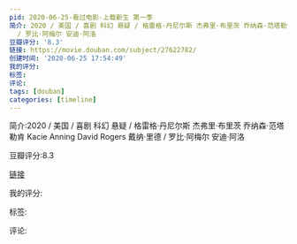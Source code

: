 ```yaml
---
pid: 2020-06-25-看过电影-上载新生 第一季
简介: 2020 / 美国 / 喜剧 科幻 悬疑 / 格雷格·丹尼尔斯 杰弗里·布里茨 乔纳森·范塔勒肯 Kacie Anning David Rogers 戴纳·里德
  / 罗比·阿梅尔 安迪·阿洛
豆瓣评分: '8.3'
链接: https://movie.douban.com/subject/27622782/
创建时间: '2020-06-25 17:54:49'
我的评分:
标签:
评论:
tags: [douban]
categories: [timeline]
---
```

简介:2020 / 美国 / 喜剧 科幻 悬疑 / 格雷格·丹尼尔斯 杰弗里·布里茨 乔纳森·范塔勒肯 Kacie Anning David Rogers 戴纳·里德 / 罗比·阿梅尔 安迪·阿洛

豆瓣评分:8.3

[链接](https://movie.douban.com/subject/27622782/)

我的评分:

标签:

评论:

